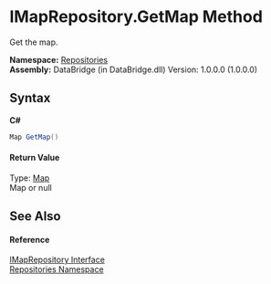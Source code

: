 # IMapRepository.GetMap Method 
 

Get the map.

**Namespace:**&nbsp;<a href="e0edd2e7-f86c-850a-35e3-670eb5412ec9">Repositories</a><br />**Assembly:**&nbsp;DataBridge (in DataBridge.dll) Version: 1.0.0.0 (1.0.0.0)

## Syntax

**C#**<br />
``` C#
Map GetMap()
```


#### Return Value
Type: <a href="f8a96ac2-f858-6547-6b69-4524741f7a10">Map</a><br />Map or null

## See Also


#### Reference
<a href="d8800360-48e1-915d-6bc7-36855a7cbbd0">IMapRepository Interface</a><br /><a href="e0edd2e7-f86c-850a-35e3-670eb5412ec9">Repositories Namespace</a><br />